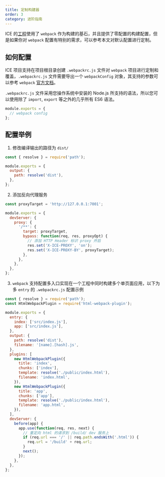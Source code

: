 ```yaml
---
title: 定制构建器
order: 3
category: 进阶指南
---
```


ICE 的[工程](https://github.com/alibaba/ice/tree/master/tools/ice-scripts)使用了 `webpack` 作为构建的基石，并且提供了零配置的构建配置，但是如果你对 `webpack` 配置有特别的需求，可以参考本文对默认配置进行定制。

## 如何配置

ICE 项目支持在项目根目录创建 `.webpackrc.js` 文件对 `webpack` 项目进行定制和覆盖，`.webpackrc.js` 文件需要导出一个 `webpackConfig` 对象，其支持的参数可以参考 `webpack` [官方文档](https://webpack.js.org/concepts/output/)。

`.webpackrc.js` 文件采用您操作系统中安装的 Node.js 所支持的语法，所以您可以使用除了 `import`, `export` 等之外的几乎所有 ES6 语法。

```js
module.exports = {
  // webpack config
};
```

## 配置举例

1.  修改编译输出的路径为 `dist/`

```js
const { resolve } = require('path');

module.exports = {
  output: {
    path: resolve('dist'),
  },
};
```

2.  添加反向代理服务

```js
const proxyTarget = 'http://127.0.0.1:7001';

module.exports = {
  devServer: {
    proxy: {
      '/**': {
        target: proxyTarget,
        bypass: function(req, res, proxyOpt) {
          // 添加 HTTP Header 标识 proxy 开启
          res.set('X-ICE-PROXY', 'on');
          res.set('X-ICE-PROXY-BY', proxyTarget);
        },
      },
    },
  },
};
```

3.  `webpack` 支持配置多入口实现在一个工程中同时构建多个单页面应用，以下为多 `entry` 的 `.webpackrc.js` 配置示例

```js
const { resolve } = require('path');
const HtmlWebpackPlugin = require('html-webpack-plugin');

module.exports = {
  entry: {
    index: ['src/index.js'],
    app: ['src/index.js'],
  },
  output: {
    path: resolve('dist'),
    filename: '[name].[hash].js',
  },
  plugins: [
    new HtmlWebpackPlugin({
      title: 'index',
      chunks: ['index'],
      template: resolve('./public/index.html'),
      filename: 'index.html',
    }),
    new HtmlWebpackPlugin({
      title: 'app',
      chunks: ['app'],
      template: resolve('./public/index.html'),
      filename: 'app.html',
    }),
  ],
  devServer: {
    before(app) {
      app.use(function(req, res, next) {
        // 重定向 html 的请求到 /build/ dev 服务上
        if (req.url === '/' || req.path.endsWith('.html')) {
          req.url = '/build' + req.url;
        }
        next();
      });
    },
  },
};
```
